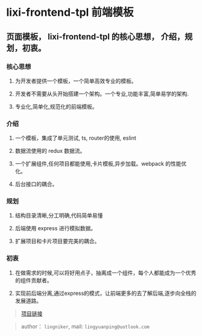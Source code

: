 # lixi-frontend-tpl 前端模板

## 页面模板， lixi-frontend-tpl 的核心思想， 介绍，规划，初衷。

### 核心思想

1. 为开发者提供一个模板，一个简单高效专业的模板。

2. 开发者不需要从头开始搭建一个架构。一个专业,功能丰富,简单易学的架构.

3. 专业化,简单化,规范化的前端模板。

### 介绍

1. 一个模板，集成了单元测试, ts, router的使用, eslint

2. 数据流使用的 redux 数据流。

3. 一个扩展组件,任何项目都能使用,卡片模板,异步加载。webpack 的性能优化。

4. 后台接口的耦合。

### 规划

1. 结构目录清晰,分工明确,代码简单易懂

2. 后端使用 express 进行模拟数据。

3. 扩展项目和卡片项目要完美的耦合。

### 初衷

1. 在做需求的时候,可以将好用点子，抽离成一个组件，每个人都能成为一个优秀的组件贡献者。

2. 实现前后端分离,通过express的模式，让前端更多的去了解后端,逐步向全栈的发展道路。


> <a href="https://github.com/lixi-ui" target="_blank">项目链接</a>

> author： `lingniker`,  mail: `lingyuanping@uotlook.com`
